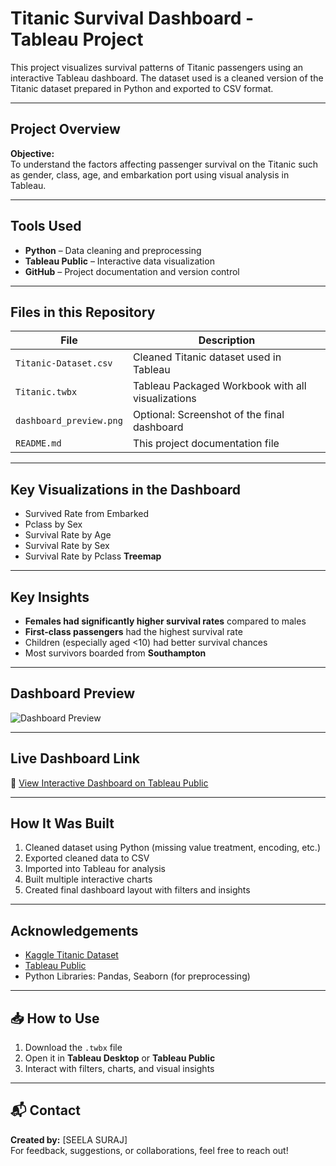 #  Titanic Survival Dashboard - Tableau Project

This project visualizes survival patterns of Titanic passengers using an interactive Tableau dashboard. The dataset used is a cleaned version of the Titanic dataset prepared in Python and exported to CSV format.

---

##  Project Overview

**Objective:**  
To understand the factors affecting passenger survival on the Titanic such as gender, class, age, and embarkation port using visual analysis in Tableau.

---

##  Tools Used

- **Python** – Data cleaning and preprocessing
- **Tableau Public** – Interactive data visualization
- **GitHub** – Project documentation and version control

---

##  Files in this Repository

| File | Description |
|------|-------------|
| `Titanic-Dataset.csv` | Cleaned Titanic dataset used in Tableau |
| `Titanic.twbx` | Tableau Packaged Workbook with all visualizations |
| `dashboard_preview.png` | Optional: Screenshot of the final dashboard |
| `README.md` | This project documentation file |

---

## Key Visualizations in the Dashboard

-  Survived Rate from Embarked
-  Pclass by Sex
-  Survival Rate by Age
-  Survival Rate by Sex
-  Survival Rate by Pclass **Treemap**

---

## Key Insights

- **Females had significantly higher survival rates** compared to males
- **First-class passengers** had the highest survival rate
- Children (especially aged <10) had better survival chances
- Most survivors boarded from **Southampton**

---

## Dashboard Preview

![Dashboard Preview](dashboard_preview-1.png)



---

## Live Dashboard Link

🔗 [View Interactive Dashboard on Tableau Public](https://public.tableau.com/views/titanic_17491051593940/Dashboard1?:language=en-US&:sid=&:redirect=auth&:display_count=n&:origin=viz_share_link)


---

## How It Was Built

1. Cleaned dataset using Python (missing value treatment, encoding, etc.)
2. Exported cleaned data to CSV
3. Imported into Tableau for analysis
4. Built multiple interactive charts
5. Created final dashboard layout with filters and insights

---

## Acknowledgements

- [Kaggle Titanic Dataset](https://www.kaggle.com/c/titanic)
- [Tableau Public](https://public.tableau.com/)
- Python Libraries: Pandas, Seaborn (for preprocessing)

---

## 📥 How to Use

1. Download the `.twbx` file
2. Open it in **Tableau Desktop** or **Tableau Public**
3. Interact with filters, charts, and visual insights

---

## 📬 Contact

**Created by:** [SEELA SURAJ]  
For feedback, suggestions, or collaborations, feel free to reach out!

